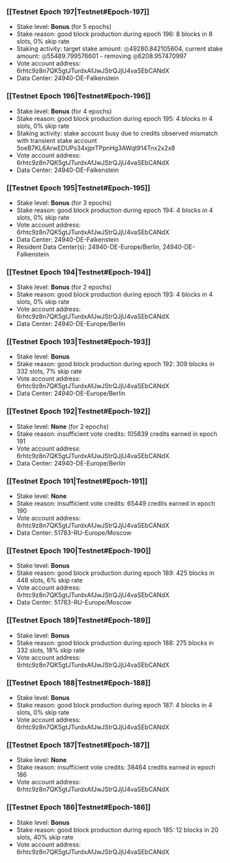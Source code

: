 ### [[Testnet Epoch 197|Testnet#Epoch-197]]
* Stake level: **Bonus** (for 5 epochs)
* Stake reason: good block production during epoch 196: 8 blocks in 8 slots, 0% skip rate
* Staking activity: target stake amount: ◎49280.842105604, current stake amount: ◎55489.799576601 - removing ◎6208.957470997
* Vote account address: 6rhtc9z8n7QK5gtJTurdxAfJwJStrQJjU4vaSEbCANdX
* Data Center: 24940-DE-Falkenstein
### [[Testnet Epoch 196|Testnet#Epoch-196]]
* Stake level: **Bonus** (for 4 epochs)
* Stake reason: good block production during epoch 195: 4 blocks in 4 slots, 0% skip rate
* Staking activity: stake account busy due to credits observed mismatch with transient stake account 5oeB7KL6ArwEDUPs34xjprTPpnHg3AWqt914Tnx2x2x8
* Vote account address: 6rhtc9z8n7QK5gtJTurdxAfJwJStrQJjU4vaSEbCANdX
* Data Center: 24940-DE-Falkenstein
### [[Testnet Epoch 195|Testnet#Epoch-195]]
* Stake level: **Bonus** (for 3 epochs)
* Stake reason: good block production during epoch 194: 4 blocks in 4 slots, 0% skip rate
* Vote account address: 6rhtc9z8n7QK5gtJTurdxAfJwJStrQJjU4vaSEbCANdX
* Data Center: 24940-DE-Falkenstein
* Resident Data Center(s): 24940-DE-Europe/Berlin, 24940-DE-Falkenstein
### [[Testnet Epoch 194|Testnet#Epoch-194]]
* Stake level: **Bonus** (for 2 epochs)
* Stake reason: good block production during epoch 193: 4 blocks in 4 slots, 0% skip rate
* Vote account address: 6rhtc9z8n7QK5gtJTurdxAfJwJStrQJjU4vaSEbCANdX
* Data Center: 24940-DE-Europe/Berlin
### [[Testnet Epoch 193|Testnet#Epoch-193]]
* Stake level: **Bonus**
* Stake reason: good block production during epoch 192: 309 blocks in 332 slots, 7% skip rate
* Vote account address: 6rhtc9z8n7QK5gtJTurdxAfJwJStrQJjU4vaSEbCANdX
* Data Center: 24940-DE-Europe/Berlin
### [[Testnet Epoch 192|Testnet#Epoch-192]]
* Stake level: **None** (for 2 epochs)
* Stake reason: insufficient vote credits: 105839 credits earned in epoch 191
* Vote account address: 6rhtc9z8n7QK5gtJTurdxAfJwJStrQJjU4vaSEbCANdX
* Data Center: 24940-DE-Europe/Berlin
### [[Testnet Epoch 191|Testnet#Epoch-191]]
* Stake level: **None**
* Stake reason: insufficient vote credits: 65449 credits earned in epoch 190
* Vote account address: 6rhtc9z8n7QK5gtJTurdxAfJwJStrQJjU4vaSEbCANdX
* Data Center: 51783-RU-Europe/Moscow
### [[Testnet Epoch 190|Testnet#Epoch-190]]
* Stake level: **Bonus**
* Stake reason: good block production during epoch 189: 425 blocks in 448 slots, 6% skip rate
* Vote account address: 6rhtc9z8n7QK5gtJTurdxAfJwJStrQJjU4vaSEbCANdX
* Data Center: 51783-RU-Europe/Moscow
### [[Testnet Epoch 189|Testnet#Epoch-189]]
* Stake level: **Bonus**
* Stake reason: good block production during epoch 188: 275 blocks in 332 slots, 18% skip rate
* Vote account address: 6rhtc9z8n7QK5gtJTurdxAfJwJStrQJjU4vaSEbCANdX
### [[Testnet Epoch 188|Testnet#Epoch-188]]
* Stake level: **Bonus**
* Stake reason: good block production during epoch 187: 4 blocks in 4 slots, 0% skip rate
* Vote account address: 6rhtc9z8n7QK5gtJTurdxAfJwJStrQJjU4vaSEbCANdX
### [[Testnet Epoch 187|Testnet#Epoch-187]]
* Stake level: **None**
* Stake reason: insufficient vote credits: 38464 credits earned in epoch 186
* Vote account address: 6rhtc9z8n7QK5gtJTurdxAfJwJStrQJjU4vaSEbCANdX
### [[Testnet Epoch 186|Testnet#Epoch-186]]
* Stake level: **Bonus**
* Stake reason: good block production during epoch 185: 12 blocks in 20 slots, 40% skip rate
* Vote account address: 6rhtc9z8n7QK5gtJTurdxAfJwJStrQJjU4vaSEbCANdX
